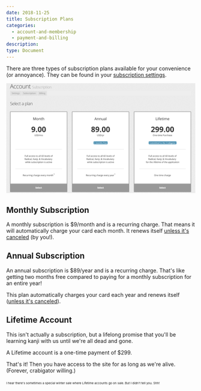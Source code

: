 ```yaml
---
date: 2018-11-25
title: Subscription Plans
categories:
  - account-and-membership
  - payment-and-billing
description:
type: Document
---
```


There are three types of subscription plans available for your convenience (or annoyance). They can be found in your [subscription settings](https://www.wanikani.com/account/subscription).

![Subscription Plans](/images/subscription-plans.png)

## Monthly Subscription

A monthly subscription is $9/month and is a recurring charge. That means it will automatically charge your card each month. It renews itself [unless it's canceled](/account-and-membership/payment-and-billing/cancel-subscription/) (by you!).

## Annual Subscription

An annual subscription is $89/year and is a recurring charge. That's like getting two months free compared to paying for a monthly subscription for an entire year!

This plan automatically charges your card each year and renews itself ([unless it's canceled](/account-and-membership/payment-and-billing/cancel-subscription/)).

## Lifetime Account

This isn't actually a subscription, but a lifelong promise that you'll be learning kanji with us until we're all dead and gone.

A Lifetime account is a one-time payment of $299.

That's it! Then you have access to the site for as long as we're alive. (Forever, crabigator willing.)

<small><small><small>I hear there's sometimes a special winter sale where Lifetime accounts go on sale. But I didn't tell you. Shh!</small></small></small>
